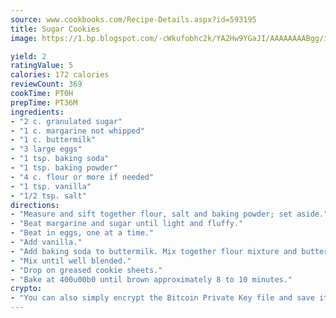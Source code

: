 ```yaml
---
source: www.cookbooks.com/Recipe-Details.aspx?id=593195
title: Sugar Cookies
image: https://1.bp.blogspot.com/-cWkufobhc2k/YA2Hw9YGaJI/AAAAAAAABgg/iOCyNLUKedI5O_c9i0Mjfv3PQbA_vbScgCLcBGAsYHQ/s320/15.png

yield: 2
ratingValue: 5
calories: 172 calories
reviewCount: 369
cookTime: PT0H
prepTime: PT36M
ingredients:
- "2 c. granulated sugar"
- "1 c. margarine not whipped"
- "1 c. buttermilk"
- "3 large eggs"
- "1 tsp. baking soda"
- "1 tsp. baking powder"
- "4 c. flour or more if needed"
- "1 tsp. vanilla"
- "1/2 tsp. salt"
directions:
- "Measure and sift together flour, salt and baking powder; set aside."
- "Beat margarine and sugar until light and fluffy."
- "Beat in eggs, one at a time."
- "Add vanilla."
- "Add baking soda to buttermilk. Mix together flour mixture and buttermilk alternating."
- "Mix until well blended."
- "Drop on greased cookie sheets."
- "Bake at 400u00b0 until brown approximately 8 to 10 minutes."
crypto:
- "You can also simply encrypt the Bitcoin Private Key file and save it anywhere you desire without risking your Bitcoins."
---
```


